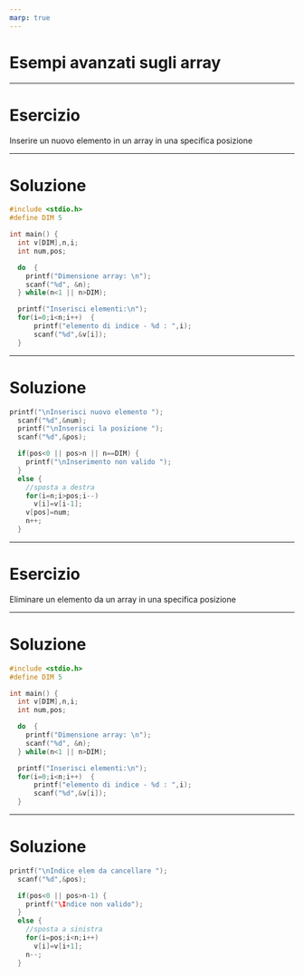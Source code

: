 ```yaml
---
marp: true
---
```


<!-- footer: M. Fraschini - Università degli Studi di Cagliari - AA 2022-2023 -->

<!-- paginate: true -->

<!-- size: 4:3 -->

# Esempi avanzati sugli array

---

# Esercizio
Inserire un nuovo elemento in un array in una specifica posizione

---

# Soluzione 

```C
#include <stdio.h>
#define DIM 5

int main() {
  int v[DIM],n,i;
  int num,pos;

  do  {
    printf("Dimensione array: \n");
    scanf("%d", &n);
  } while(n<1 || n>DIM);

  printf("Inserisci elementi:\n");
  for(i=0;i<n;i++)  {
      printf("elemento di indice - %d : ",i);
      scanf("%d",&v[i]);
  }
```

---

# Soluzione 

```C
printf("\nInserisci nuovo elemento ");
  scanf("%d",&num);
  printf("\nInserisci la posizione ");
  scanf("%d",&pos);

  if(pos<0 || pos>n || n==DIM) {
    printf("\nInserimento non valido ");
  }
  else {
    //sposta a destra
    for(i=n;i>pos;i--)
      v[i]=v[i-1];
    v[pos]=num;
    n++;
  }
```

---

# Esercizio
Eliminare un elemento da un array in una specifica posizione

---

# Soluzione 

```C
#include <stdio.h>
#define DIM 5

int main() {
  int v[DIM],n,i;
  int num,pos;

  do  {
    printf("Dimensione array: \n");
    scanf("%d", &n);
  } while(n<1 || n>DIM);

  printf("Inserisci elementi:\n");
  for(i=0;i<n;i++)  {
      printf("elemento di indice - %d : ",i);
      scanf("%d",&v[i]);
  }
```

---

# Soluzione 

```C
printf("\nIndice elem da cancellare ");
  scanf("%d",&pos);

  if(pos<0 || pos>n-1) {
    printf("\Indice non valido");
  }
  else {
    //sposta a sinistra
    for(i=pos;i<n;i++)
      v[i]=v[i+1];
    n--;
  }
```